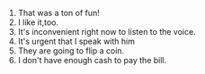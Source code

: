 
1. That was a ton of fun!
2. I like it,too.
3. It's inconvenient right now to listen to the voice.
4. It's urgent that I speak with him
5. They are going to flip a coin.
6.  I don't have enough cash to pay the bill.
